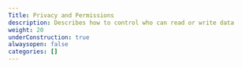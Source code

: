 ```yaml
---
Title: Privacy and Permissions
description: Describes how to control who can read or write data
weight: 20
underConstruction: true
alwaysopen: false
categories: []
---
```

